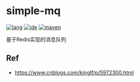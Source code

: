 # simple-mq

[![lang](https://img.shields.io/badge/lang-java-brightgreen.svg)]()
[![ide](https://img.shields.io/badge/ide-IntelliJ%20IDEA-brightgreen.svg)]()
[![maven](https://img.shields.io/badge/maven-3.6.0-brightgreen.svg)]()

基于Redis实现的消息队列

## Ref
- https://www.cnblogs.com/kinglf/p/5972300.html
